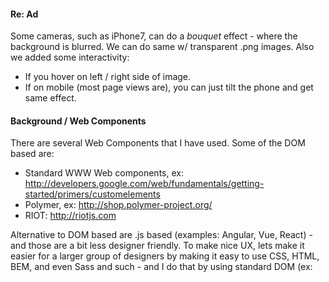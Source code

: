 
#### Re: Ad
Some cameras, such as iPhone7, can do a *bouquet* effect - where the background is blurred. We can do same w/ transparent .png images. Also we added some interactivity:
- If you hover on left / right side of image.
- If on mobile (most page views are), you can just tilt the phone and get same effect.

#### Background / Web Components

There are several Web Components that I have used. Some of the DOM based are:
- Standard WWW Web components, ex: <http://developers.google.com/web/fundamentals/getting-started/primers/customelements>
- Polymer, ex: <http://shop.polymer-project.org/>
- RIOT: <http://riotjs.com>

Alternative to DOM based are .js based (examples: Angular, Vue, React) - and those are a bit less designer friendly. To make nice UX, lets make it easier for a larger group of designers by making it easy to use CSS, HTML, BEM, and even Sass and such - and I do that by using standard DOM (ex: <style>, <div>; vs creating those in .js).

Of the ones I have used mentioned above, I found RIOT best to my liking - and most team friendly.
So the prerequisites for this coding exercise is that you know how to write a web component(RIOT) and how to code interactive design (GSAP):
- GSAP: <http://codepen.io/GreenSock/pen/FnsqC>
- RIOT: <http://cekvenich.site44.com/post/comp>

Lets get started.

### 1. Placing an ad on a page

		<iframe id="ad1" width="300" height="250" style="border: 0; overflow: hidden; background-color: gray"></iframe>
		<script>
			var ad = document.getElementById('ad1')
			ad.setAttribute('src', 'http://cekvenich.site44.com/ads/carolla')
		</script>

Notice that we use iframe to load the ad. If you care about UX - use iframe for ad hosting. Quite likely that the org that writes and hosts the ad, vs the org that places the ad via ad-tech serving are different orgs. Also load the 'source' via script like we did. This loads the ad after the page content - so that our content loads ahead of the ad. If you care about UX - and there are web apps that don't care, but most good creative people avoid working w/ such orgs: use iframe for displaying ads.

#### Not now

It would be nice to make this kind of ad iframe code into a reusable web component! You can do that as a separate exercise after. For this example here, to make it easier to digest for the reader: we will use web component only in the ad itself, not the page that uses the ad.


## 2. Write a working component block

So most n00bs just go to writing a component as step 1; but a pro will first get the component to work w/o any component code, just regular code. So in this step we do that - just plain HTML code.

- View source of the banner ad: <http://cekvenich.site44.com/ads/carolla/index0.html>. Again, if you don't know GSAP - go back and learn that first and come back here later.

We want to make this a bit easier to maintain. Notice there is #spil code in:
- Style section
- At start of script to get it to 'flow' endlessly.
- And left() and right() functions.

So we will take #spil code and make it into a tag.

Aside: when hosting an ad - *all* assets should be in one folder served from a distributed CDN such as CDN77 ( CDN77 has own FTP). Most likely your ad-tech vendor has specs to host your ads. (Also your web app itself should do the same, be served from a CDN - for the obvious reasons such as DDOS. Serve your web app from a CDN, only 50% of people use CDN to host their web app).

### 3. Draft the *spil* component

- Download the code for the tag: <http://cekvenich.site44.com/ads/carolla/spil-comp.tag>
- Open the downloaded tag file in an IDE (ex: CodeAnywhere, Brackets or Atom)

Notice in that file we have: style, DOM, init code and left and right functions.

### 4. Use the component

- View source of the finished ad: <http://cekvenich.site44.com/ads/carolla/index.html>

We now use our component on the banner page. Here is the interesting parts:

		<spil-comp></spil-comp>

		<script src="spil-comp.tag" type="riot/tag"></script>
		<script>
			var _loaded = false
			var _vspil = null
			riot.compile(function(){ // wait for it
				var comps = riot.mount('spil-comp')
				_vspil= comps[0]
				console.log(_vspil)
				_loaded = true
			})
			function left() {
				...
				if(_loaded) _vspil.left()
			}
			function right() {
				...
				if(_loaded) _vspil.right()
			}

We place and load the tag; then we compile it and use the methods. The code for #spil has now been encapsulated - into a component.   The end.


### 5. That's all

Aside: I use head.js  - and head.js triggers load events, w/ a setup like so:

	const _stateA = new signals.Signal()
	_stateA.addOnce(function(arg1, arg2) {
		console.log(arg1, arg2)
		return false
	})

So that after head.js finishes loading libs, I trigger a RIOT action to listen inside the tag: for example after GSAP lib is loaded. (Also you can use js-Signals to broadcast any user action).

There are other web Components libs out there, you can see some of the strengths of RIOT.

Also, I am happy to write a web component for you ~ $50 each, details here:
- <https://cekvenich.site44.com/>
